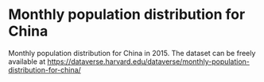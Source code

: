 # Monthly population distribution for China

Monthly population distribution for China in 2015. The dataset can be freely available at https://dataverse.harvard.edu/dataverse/monthly-population-distribution-for-china/
